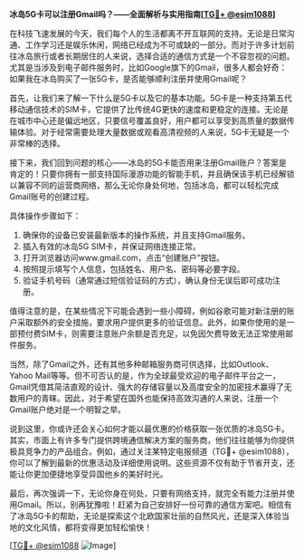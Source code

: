 **冰岛5G卡可以注册Gmail吗？——全面解析与实用指南[[TG💪+ @esim1088](https://t.me/s/esim1088)]**

在科技飞速发展的今天，我们每个人的生活都离不开互联网的支持。无论是日常沟通、工作学习还是娱乐休闲，网络已经成为不可或缺的一部分。而对于许多计划前往冰岛旅行或者长期居住的人来说，选择合适的通信方式是一个不容忽视的问题。尤其是当涉及到电子邮件服务时，比如Google旗下的Gmail，很多人都会好奇：如果我在冰岛购买了一张5G卡，是否能够顺利注册并使用Gmail呢？

首先，让我们来了解一下什么是5G卡以及它的基本功能。5G卡是一种支持第五代移动通信技术的SIM卡，它提供了比传统4G更快的速度和更稳定的连接。无论是在城市中心还是偏远地区，只要信号覆盖良好，用户都可以享受到高质量的数据传输体验。对于经常需要处理大量数据或观看高清视频的人来说，5G卡无疑是一个非常棒的选择。

接下来，我们回到问题的核心——冰岛的5G卡能否用来注册Gmail账户？答案是肯定的！只要你拥有一部支持国际漫游功能的智能手机，并且确保该手机已经解锁以兼容不同的运营商网络，那么无论你身处何地，包括冰岛，都可以轻松完成Gmail账号的创建过程。

具体操作步骤如下：
1. 确保你的设备已安装最新版本的操作系统，并且支持Gmail服务。
2. 插入有效的冰岛5G SIM卡，并保证网络连接正常。
3. 打开浏览器访问www.gmail.com，点击“创建账户”按钮。
4. 按照提示填写个人信息，包括姓名、用户名、密码等必要字段。
5. 验证手机号码（通常通过短信验证码的方式），确认身份无误后即可成功注册。

值得注意的是，在某些情况下可能会遇到一些小障碍，例如谷歌可能对新注册的账户采取额外的安全措施，要求用户提供更多的验证信息。此外，如果你使用的是一部预付费SIM卡，则需要注意账户余额是否充足，以免因欠费导致无法正常使用邮件服务。

当然，除了Gmail之外，还有其他多种邮箱服务商可供选择，比如Outlook、Yahoo Mail等等。但不可否认的是，作为全球最受欢迎的电子邮件平台之一，Gmail凭借其简洁直观的设计、强大的存储容量以及高度安全的加密技术赢得了无数用户的青睐。因此，对于希望在国外也能保持高效沟通的人来说，注册一个Gmail账户绝对是一个明智之举。

说到这里，你或许还会关心如何才能以最优惠的价格获取一张优质的冰岛5G卡。其实，市面上有许多专门提供跨境通信解决方案的服务商，他们往往能够为你提供极具竞争力的产品组合。例如，通过关注某特定电报频道（TG💪+ @esim1088），你可以了解到最新的优惠活动及详细使用说明。这些资源不仅有助于节省开支，还能让你更加便捷地享受异国他乡的美好时光。

最后，再次强调一下，无论你身在何处，只要有网络支持，就完全有能力注册并使用Gmail。所以，别再犹豫啦！赶紧为自己安排好一份可靠的通信方案吧。相信有了冰岛5G卡的帮助，无论是探索这个北欧国家壮丽的自然风光，还是深入体验当地的文化风情，都将变得更加轻松愉快！

[[TG💪+ @esim1088](https://t.me/s/esim1088) ![Image](https://i.postimg.cc/4NQfJmqS/Snipaste-2025-05-13-00-14-12.png)]